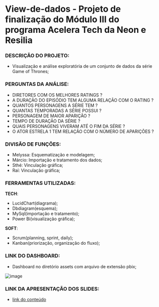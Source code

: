 # View-de-dados - Projeto de finalização do Módulo III do programa Acelera Tech da Neon e Resilia

### DESCRIÇÃO DO PROJETO:

-  Visualização e análise exploratória de um conjunto de dados da série Game of Thrones; 

### PERGUNTAS DA ANÁLISE:

- DIRETORES COM OS MELHORES RATINGS ?
- A DURAÇÃO DO EPISÓDIO TEM ALGUMA RELAÇÃO COM O RATING ?
- QUANTOS PERSONAGENS A SÉRIE TEM ?
- QUANTAS TEMPORADAS A SÉRIE POSSUI ?
- PERSONAGEM DE MAIOR APARIÇÃO ?
- TEMPO DE DURAÇÃO DA SÉRIE ?
- QUAIS PERSONAGENS VIVERAM ATÉ O FIM DA SÉRIE ?
- O ATOR ESTRELA 1 TEM RELAÇÃO COM O NÚMERO DE APARIÇÕES ?

### DIVISÃO DE FUNÇÕES:

- Melyssa: Esquematização e modelagem;
- Márcio: Importação e tratamento dos dados;
- Sthé: Vinculação gráfica;
- Raí: Vinculação gráfica;

### FERRAMENTAS UTILIZADAS:

**TECH**:

- LucidChart(diagrama);
- Dbdiagram(esquema);
- MySql(importação e tratamento);
- Power Bi(visualização gráfica);

**SOFT**:

- Scrum(planning, sprint, daily);
- Kanban(priorização, organização do fluxo);

### LINK DO DASHBOARD:

- Dashboard no diretório assets com arquivo de extensão pbix;

![image](https://user-images.githubusercontent.com/93003236/143501166-987c19de-107d-4491-b1ad-992490031202.png)

### LINK DA APRESENTAÇÃO DOS SLIDES:

- [link do conteúdo](https://docs.google.com/presentation/d/1_2Rqqt8v7jE7Ns8qq1EjOTvAQ4nL6YWzt0YkYYvwyco/edit?usp=sharing)

